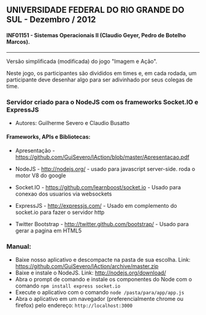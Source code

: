 ## UNIVERSIDADE FEDERAL DO RIO GRANDE DO SUL - Dezembro / 2012
#### INF01151 - Sistemas Operacionais II (Claudio Geyer, Pedro de Botelho Marcos).
---------------

Versão simplificada (modificada) do jogo "Imagem e Ação".

Neste jogo, os participantes são divididos em times e, em cada rodada, um participante deve desenhar algo para ser adivinhado por seus colegas de time.


### Servidor criado para o NodeJS com os frameworks Socket.IO e ExpressJS

- Autores: Guilherme Severo e Claudio Busatto

#### Frameworks, APIs e Bibliotecas:

- Apresentação - https://github.com/GuiSevero/IAction/blob/master/Apresentacao.pdf

- NodeJS - http://nodejs.org/ - usado para javascript server-side. roda o motor V8 do google 

- Socket.IO - https://github.com/learnboost/socket.io - Usado para conexao dos usuarios via websockets

- ExpressJS - http://expressjs.com/ - Usado em complemento do socket.io para fazer o servidor http
- Twitter Bootstrap - http://twitter.github.com/bootstrap/ - Usado para gerar a pagina em HTML5

### Manual: 
- Baixe nosso aplicativo e descompacte na pasta de sua escolha. Link: https://github.com/GuiSevero/IAction/archive/master.zip
- Baixe e instale o NodeJS. Link: http://nodejs.org/download/
- Abra o prompt de comando e instale os componentes do Node com o comando `npm install express socket.io`
- Execute o aplicativo com o comando `node /pasta/para/app/app.js`
- Abra o aplicativo em um navegador (preferencialmente chrome ou firefox) pelo endereço: `http://localhost:3000`
  


